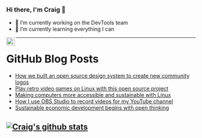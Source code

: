 ### Hi there, I'm Craig 👋

<!--
**CraigTeelFugro/CraigTeelFugro** is a ✨ _special_ ✨ repository because its `README.md` (this file) appears on your GitHub profile.

Here are some ideas to get you started:
-->

- 🔭 I’m currently working on the DevTools team
- 🌱 I’m currently learning everything I can

[<img align="left" alt="Craig Teel | LinkedIn" width="22px" src="https://cdn.jsdelivr.net/npm/simple-icons@v3/icons/linkedin.svg" />][linkedin]

---

# GitHub Blog Posts

<!-- BLOG-POST-LIST:START -->
- [How we built an open source design system to create new community logos](https://opensource.com/article/21/4/ansible-community-logos)
- [Play retro video games on Linux with this open source project](https://opensource.com/article/21/4/scummvm-retro-gaming)
- [Making computers more accessible and sustainable with Linux](https://opensource.com/article/21/4/linux-free-geek)
- [How I use OBS Studio to record videos for my YouTube channel](https://opensource.com/article/21/4/obs-youtube)
- [Sustainable economic development begins with open thinking](https://opensource.com/open-organization/21/3/sustainable-development-environment)
<!-- BLOG-POST-LIST:END -->

## [![Craig's github stats](https://github-readme-stats.vercel.app/api?username=craigteelfugro)](https://github.com/anuraghazra/github-readme-stats)


[linkedin]: https://linkedin.com/in/craig-teel-b8786771
